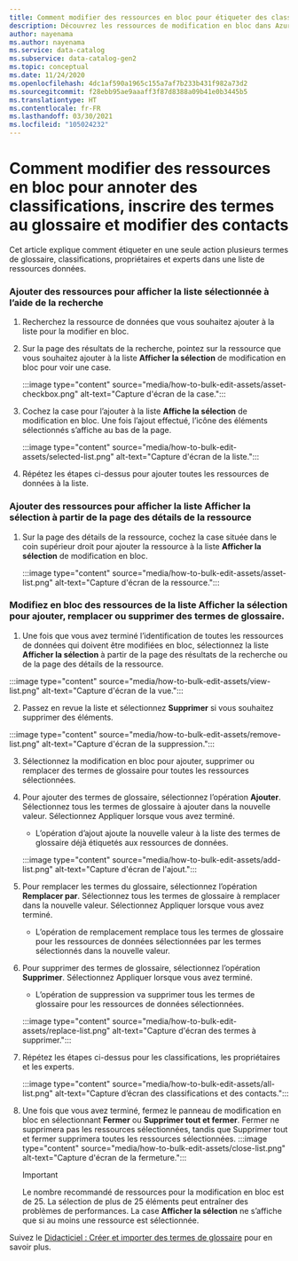 ```yaml
---
title: Comment modifier des ressources en bloc pour étiqueter des classifications, inscrire des termes au glossaire et modifier des contacts
description: Découvrez les ressources de modification en bloc dans Azure Purview.
author: nayenama
ms.author: nayenama
ms.service: data-catalog
ms.subservice: data-catalog-gen2
ms.topic: conceptual
ms.date: 11/24/2020
ms.openlocfilehash: 4dc1af590a1965c155a7af7b233b431f982a73d2
ms.sourcegitcommit: f28ebb95ae9aaaff3f87d8388a09b41e0b3445b5
ms.translationtype: HT
ms.contentlocale: fr-FR
ms.lasthandoff: 03/30/2021
ms.locfileid: "105024232"
---
```

# <a name="how-to-bulk-edit-assets-to-annotate-classifications-glossary-terms-and-modify-contacts"></a>Comment modifier des ressources en bloc pour annoter des classifications, inscrire des termes au glossaire et modifier des contacts

Cet article explique comment étiqueter en une seule action plusieurs termes de glossaire, classifications, propriétaires et experts dans une liste de ressources données.

### <a name="add-assets-to-view-selected-list-using-search"></a>Ajouter des ressources pour afficher la liste sélectionnée à l’aide de la recherche

1. Recherchez la ressource de données que vous souhaitez ajouter à la liste pour la modifier en bloc.

2. Sur la page des résultats de la recherche, pointez sur la ressource que vous souhaitez ajouter à la liste **Afficher la sélection** de modification en bloc pour voir une case.

   :::image type="content" source="media/how-to-bulk-edit-assets/asset-checkbox.png" alt-text="Capture d'écran de la case.":::

3. Cochez la case pour l’ajouter à la liste **Affiche la sélection** de modification en bloc. Une fois l’ajout effectué, l’icône des éléments sélectionnés s’affiche au bas de la page.

   :::image type="content" source="media/how-to-bulk-edit-assets/selected-list.png" alt-text="Capture d'écran de la liste.":::

4. Répétez les étapes ci-dessus pour ajouter toutes les ressources de données à la liste.

### <a name="add-assets-to-view-selected-list-from-asset-detail-page"></a>Ajouter des ressources pour afficher la liste Afficher la sélection à partir de la page des détails de la ressource

1. Sur la page des détails de la ressource, cochez la case située dans le coin supérieur droit pour ajouter la ressource à la liste **Afficher la sélection** de modification en bloc.

   :::image type="content" source="media/how-to-bulk-edit-assets/asset-list.png" alt-text="Capture d'écran de la ressource.":::

### <a name="bulk-edit-assets-in-the-view-selected-list-to-add-replace-or-remove-glossary-terms"></a>Modifiez en bloc des ressources de la liste Afficher la sélection pour ajouter, remplacer ou supprimer des termes de glossaire.

1. Une fois que vous avez terminé l’identification de toutes les ressources de données qui doivent être modifiées en bloc, sélectionnez la liste **Afficher la sélection** à partir de la page des résultats de la recherche ou de la page des détails de la ressource.

:::image type="content" source="media/how-to-bulk-edit-assets/view-list.png" alt-text="Capture d'écran de la vue.":::

2. Passez en revue la liste et sélectionnez **Supprimer** si vous souhaitez supprimer des éléments.

:::image type="content" source="media/how-to-bulk-edit-assets/remove-list.png" alt-text="Capture d'écran de la suppression.":::

3. Sélectionnez la modification en bloc pour ajouter, supprimer ou remplacer des termes de glossaire pour toutes les ressources sélectionnées.

4. Pour ajouter des termes de glossaire, sélectionnez l’opération **Ajouter**. Sélectionnez tous les termes de glossaire à ajouter dans la nouvelle valeur. Sélectionnez Appliquer lorsque vous avez terminé.
    - L’opération d’ajout ajoute la nouvelle valeur à la liste des termes de glossaire déjà étiquetés aux ressources de données.  
   
    :::image type="content" source="media/how-to-bulk-edit-assets/add-list.png" alt-text="Capture d'écran de l'ajout.":::

5. Pour remplacer les termes du glossaire, sélectionnez l’opération **Remplacer par**. Sélectionnez tous les termes de glossaire à remplacer dans la nouvelle valeur. Sélectionnez Appliquer lorsque vous avez terminé.
    - L’opération de remplacement remplace tous les termes de glossaire pour les ressources de données sélectionnées par les termes sélectionnés dans la nouvelle valeur.
   
6. Pour supprimer des termes de glossaire, sélectionnez l’opération **Supprimer**. Sélectionnez Appliquer lorsque vous avez terminé.
    - L’opération de suppression va supprimer tous les termes de glossaire pour les ressources de données sélectionnées.
   
    :::image type="content" source="media/how-to-bulk-edit-assets/replace-list.png" alt-text="Capture d'écran des termes à supprimer.":::

7. Répétez les étapes ci-dessus pour les classifications, les propriétaires et les experts.

    :::image type="content" source="media/how-to-bulk-edit-assets/all-list.png" alt-text="Capture d’écran des classifications et des contacts.":::

8. Une fois que vous avez terminé, fermez le panneau de modification en bloc en sélectionnant **Fermer** ou **Supprimer tout et fermer**. Fermer ne supprimera pas les ressources sélectionnées, tandis que Supprimer tout et fermer supprimera toutes les ressources sélectionnées.
    :::image type="content" source="media/how-to-bulk-edit-assets/close-list.png" alt-text="Capture d'écran de la fermeture.":::

   > [!Important]
   > Le nombre recommandé de ressources pour la modification en bloc est de 25. La sélection de plus de 25 éléments peut entraîner des problèmes de performances.
   > La case **Afficher la sélection** ne s’affiche que si au moins une ressource est sélectionnée.


Suivez le [Didacticiel : Créer et importer des termes de glossaire](how-to-create-import-export-glossary.md) pour en savoir plus.
